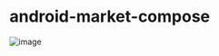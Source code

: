 ﻿# android-market-compose
![image](https://github.com/gunadermawan/android-market-compose/assets/53375007/2c7a2d9d-34aa-49f1-81eb-f6e6254b755e)
